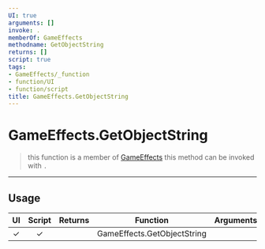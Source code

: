 ```yaml
---
UI: true
arguments: []
invoke: .
memberOf: GameEffects
methodname: GetObjectString
returns: []
script: true
tags:
- GameEffects/_function
- function/UI
- function/script
title: GameEffects.GetObjectString
---
```

# GameEffects.GetObjectString
> this function is a member of [GameEffects](civ-6/lua/GameEffects.md)
> this method can be invoked with `.`
-----
## Usage
|  UI | Script | Returns | Function | Arguments |
|:---:|:------:|-------:|:--------:|:---------|
|✓|✓||GameEffects.GetObjectString||
